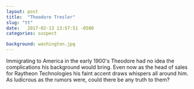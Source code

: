 ```yaml
---
layout: post
title:  "Theodore Tresler"
slug: "tt"
date:   2017-02-13 13:57:51 -0500
categories: suspect

background: washington.jpg
---
```

Immigrating to America in the early 1900's Theodore had no idea the complications his background would bring. Even now as the head of sales for Raytheon Technologies his faint accent draws whispers all around him. As ludicrous as the rumors were, could there be any truth to them?
